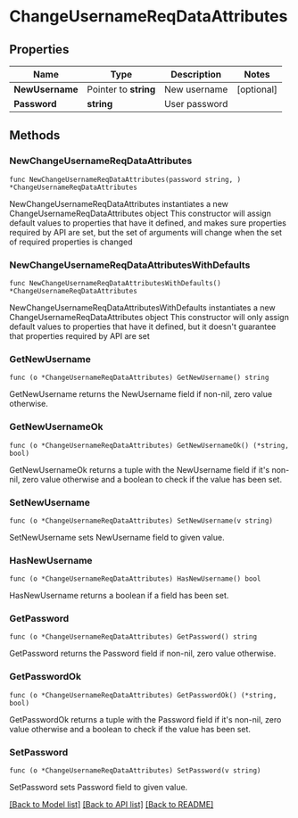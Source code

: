 # ChangeUsernameReqDataAttributes

## Properties

Name | Type | Description | Notes
------------ | ------------- | ------------- | -------------
**NewUsername** | Pointer to **string** | New username | [optional] 
**Password** | **string** | User password | 

## Methods

### NewChangeUsernameReqDataAttributes

`func NewChangeUsernameReqDataAttributes(password string, ) *ChangeUsernameReqDataAttributes`

NewChangeUsernameReqDataAttributes instantiates a new ChangeUsernameReqDataAttributes object
This constructor will assign default values to properties that have it defined,
and makes sure properties required by API are set, but the set of arguments
will change when the set of required properties is changed

### NewChangeUsernameReqDataAttributesWithDefaults

`func NewChangeUsernameReqDataAttributesWithDefaults() *ChangeUsernameReqDataAttributes`

NewChangeUsernameReqDataAttributesWithDefaults instantiates a new ChangeUsernameReqDataAttributes object
This constructor will only assign default values to properties that have it defined,
but it doesn't guarantee that properties required by API are set

### GetNewUsername

`func (o *ChangeUsernameReqDataAttributes) GetNewUsername() string`

GetNewUsername returns the NewUsername field if non-nil, zero value otherwise.

### GetNewUsernameOk

`func (o *ChangeUsernameReqDataAttributes) GetNewUsernameOk() (*string, bool)`

GetNewUsernameOk returns a tuple with the NewUsername field if it's non-nil, zero value otherwise
and a boolean to check if the value has been set.

### SetNewUsername

`func (o *ChangeUsernameReqDataAttributes) SetNewUsername(v string)`

SetNewUsername sets NewUsername field to given value.

### HasNewUsername

`func (o *ChangeUsernameReqDataAttributes) HasNewUsername() bool`

HasNewUsername returns a boolean if a field has been set.

### GetPassword

`func (o *ChangeUsernameReqDataAttributes) GetPassword() string`

GetPassword returns the Password field if non-nil, zero value otherwise.

### GetPasswordOk

`func (o *ChangeUsernameReqDataAttributes) GetPasswordOk() (*string, bool)`

GetPasswordOk returns a tuple with the Password field if it's non-nil, zero value otherwise
and a boolean to check if the value has been set.

### SetPassword

`func (o *ChangeUsernameReqDataAttributes) SetPassword(v string)`

SetPassword sets Password field to given value.



[[Back to Model list]](../README.md#documentation-for-models) [[Back to API list]](../README.md#documentation-for-api-endpoints) [[Back to README]](../README.md)


